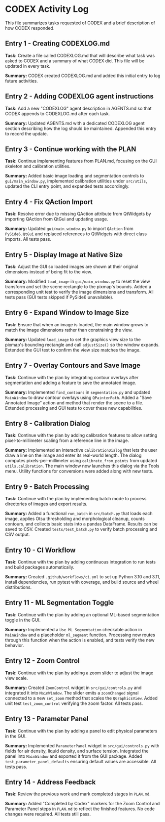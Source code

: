 # CODEX Activity Log

This file summarizes tasks requested of CODEX and a brief description of how CODEX responded.

## Entry 1 - Creating CODEXLOG.md

**Task:** Create a file called CODEXLOG.md that will describe what task was asked to CODEX and a summary of what CODEX did. This file will be updated in every task.

**Summary:** CODEX created CODEXLOG.md and added this initial entry to log future activities.

## Entry 2 - Adding CODEXLOG agent instructions

**Task:** Add a new "CODEXLOG" agent description in AGENTS.md so that CODEX appends to CODEXLOG.md after each task.

**Summary:** Updated AGENTS.md with a dedicated CODEXLOG agent section describing how the log should be maintained. Appended this entry to record the update.

## Entry 3 - Continue working with the PLAN

**Task:** Continue implementing features from PLAN.md, focusing on the GUI skeleton and calibration utilities.

**Summary:** Added basic image loading and segmentation controls to `gui/main_window.py`, implemented calibration utilities under `src/utils`, updated the CLI entry point, and expanded tests accordingly.

## Entry 4 - Fix QAction Import

**Task:** Resolve error due to missing QAction attribute from QtWidgets by importing QAction from QtGui and updating usage.

**Summary:** Updated `gui/main_window.py` to import `QAction` from `PySide6.QtGui` and replaced references to QtWidgets with direct class imports. All tests pass.

## Entry 5 - Display Image at Native Size

**Task:** Adjust the GUI so loaded images are shown at their original dimensions instead of being fit to the view.

**Summary:** Modified `load_image` in `gui/main_window.py` to reset the view transform and set the scene rectangle to the pixmap's bounds. Added a corresponding unit test to verify the image dimensions and transform. All tests pass (GUI tests skipped if PySide6 unavailable).

## Entry 6 - Expand Window to Image Size

**Task:** Ensure that when an image is loaded, the main window grows to match the image dimensions rather than constraining the view.

**Summary:** Updated `load_image` to set the graphics view size to the pixmap's bounding rectangle and call `adjustSize()` so the window expands. Extended the GUI test to confirm the view size matches the image.

## Entry 7 - Overlay Contours and Save Image

**Task:** Continue with the plan by integrating contour overlays after segmentation and adding a feature to save the annotated image.

**Summary:** Implemented `find_contours` in `segmentation.py` and updated `MainWindow` to draw contour overlays using `QPainterPath`. Added a "Save Annotated Image" action and method that render the scene to a file. Extended processing and GUI tests to cover these new capabilities.


## Entry 8 - Calibration Dialog

**Task:** Continue with the plan by adding calibration features to allow setting pixel-to-millimeter scaling from a reference line in the image.

**Summary:** Implemented an interactive `CalibrationDialog` that lets the user draw a line on the image and enter its real-world length. The dialog computes pixels-per-millimeter using `calibrate_from_points` from updated `utils.calibration`. The main window now launches this dialog via the Tools menu. Utility functions for conversions were added along with new tests.

## Entry 9 - Batch Processing

**Task:** Continue with the plan by implementing batch mode to process directories of images and export results.

**Summary:** Added a functional `run_batch` in `src/batch.py` that loads each image, applies Otsu thresholding and morphological cleanup, counts contours, and collects basic stats into a pandas DataFrame. Results can be saved to CSV. Created `tests/test_batch.py` to verify batch processing and CSV output.

## Entry 10 - CI Workflow

**Task:** Continue with the plan by adding continuous integration to run tests and build packages automatically.

**Summary:** Created `.github/workflows/ci.yml` to set up Python 3.10 and 3.11, install dependencies, run pytest with coverage, and build source and wheel distributions.

## Entry 11 - ML Segmentation Toggle

**Task:** Continue with the plan by adding an optional ML-based segmentation toggle in the GUI.

**Summary:** Implemented a `Use ML Segmentation` checkable action in `MainWindow` and a placeholder `ml_segment` function. Processing now routes through this function when the action is enabled, and tests verify the new behavior.

## Entry 12 - Zoom Control

**Task:** Continue with the plan by adding a zoom slider to adjust the image view scale.

**Summary:** Created `ZoomControl` widget in `src/gui/controls.py` and integrated it into `MainWindow`. The slider emits a `zoomChanged` signal connected to a new `set_zoom` method that scales the `QGraphicsView`. Added unit test `test_zoom_control` verifying the zoom factor. All tests pass.
## Entry 13 - Parameter Panel

**Task:** Continue with the plan by adding a panel to edit physical parameters in the GUI.

**Summary:** Implemented `ParameterPanel` widget in `src/gui/controls.py` with fields for air density, liquid density, and surface tension. Integrated the panel into `MainWindow` and exported it from the GUI package. Added `test_parameter_panel_defaults` ensuring default values are accessible. All tests pass.

## Entry 14 - Address Feedback

**Task:** Review the previous work and mark completed stages in `PLAN.md`.

**Summary:** Added "Completed by Codex" markers for the Zoom Control and Parameter Panel steps in `PLAN.md` to reflect the finished features. No code changes were required. All tests still pass.
